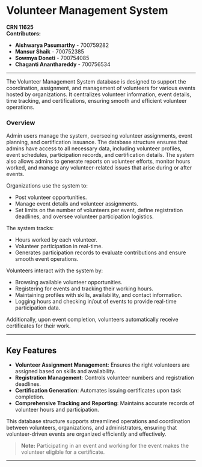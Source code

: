 # Volunteer Management System

**CRN 11625**  
**Contributors:**  
- **Aishwarya Pasumarthy** - 700759282  
- **Mansur Shaik** - 700752385  
- **Sowmya Doneti** - 700754085  
- **Chaganti Ananthareddy** - 700756534  

---

The Volunteer Management System database is designed to support the coordination, assignment, and management of volunteers for various events hosted by organizations. It centralizes volunteer information, event details, time tracking, and certifications, ensuring smooth and efficient volunteer operations. 

### Overview
Admin users manage the system, overseeing volunteer assignments, event planning, and certification issuance. The database structure ensures that admins have access to all necessary data, including volunteer profiles, event schedules, participation records, and certification details. The system also allows admins to generate reports on volunteer efforts, monitor hours worked, and manage any volunteer-related issues that arise during or after events.

Organizations use the system to:
- Post volunteer opportunities.
- Manage event details and volunteer assignments.
- Set limits on the number of volunteers per event, define registration deadlines, and oversee volunteer participation logistics.

The system tracks:
- Hours worked by each volunteer.
- Volunteer participation in real-time.
- Generates participation records to evaluate contributions and ensure smooth event operations.

Volunteers interact with the system by:
- Browsing available volunteer opportunities.
- Registering for events and tracking their working hours.
- Maintaining profiles with skills, availability, and contact information.
- Logging hours and checking in/out of events to provide real-time participation data.

Additionally, upon event completion, volunteers automatically receive certificates for their work.

---

## Key Features

- **Volunteer Assignment Management**: Ensures the right volunteers are assigned based on skills and availability.
- **Registration Management**: Controls volunteer numbers and registration deadlines.
- **Certification Generation**: Automates issuing certificates upon task completion.
- **Comprehensive Tracking and Reporting**: Maintains accurate records of volunteer hours and participation.

This database structure supports streamlined operations and coordination between volunteers, organizations, and administrators, ensuring that volunteer-driven events are organized efficiently and effectively.

> **Note:** Participating in an event and working for the event makes the volunteer eligible for a certificate.

---
